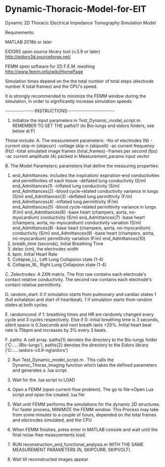 # Dynamic-Thoracic-Model-for-EIT

Dynamic 2D Thoracic Electrical Impedance Tomography Simulation Model


Requirements:

MATLAB 2018b or later

EIDORS open source library tool (v.3.9 or later)  http://eidors3d.sourceforge.net/

FEMM open software for 2D F.E.M. meshing  http://www.femm.info/wiki/HomePage


Simulation times depend on the the total number of total steps (electrode number X total frames) and the CPU's speed. 

It is strongly recommended to minimize the FEMM window during the simulation, in order to significantly increase simulation speeds. 


---------------INSTRUCTIONS------------------------

1) Initialize the input parameters in Test_Dynamic_model_script.m  REMEMBER TO SET THE paths!!! (to Bio-lungs and eidors folders, see below at F)


Those include:
A. The measurement parameters:
	-No of electrodes (N)
	-current skip-m (skipcurr)
	-voltage skip-n (skipvolt)
	-ac current frequency (Hz)
	-total simulated image frames (total_frames)
	-frames per second (fps)
	-ac current amplitude (A)
	packed in Measurement_params input vector

B. The Model Parameters: parameters that define the measuring properties:
1. end_Admittances: includes the inspiration/ expiration-end conductivities and permittivities of each tissue
    -deflated lung conductivity (S/m)  end_Admittances(1)
    -inflated lung conductivity (S/m)  end_Admittances(2)
    -blood cycle-related conductivity variance in lungs (S/m) end_Admittances(3)
    -deflated lung permittivity (F/m)  end_Admittances(4)
    -inflated lung permittivity (F/m)  end_Admittances(5)
    -blood cycle-related permittivity variance in lungs (F/m)  end_Admittances(6)
    -base heart (champers, aorta, no-myocardium) conductivity (S/m) end_Admittances(7)
    -base heart (champers, aorta, no-myocardium) conductivity variation (S/m) end_Admittances(8)
    -base heart (champers, aorta, no-myocardium) conductivity (S/m) end_Admittances(9)
    -base heart (champers, aorta, no-myocardium) permittivity variation (F/m) end_Admittances(10)
2. breath_time (seconds), Initial Breathing Time
3. delec (cm), the electrodes width
4. bpm, Initial Heart Rate
5. Collapse_LL, Left Lung Collapsion state (1-4)
6. Collapse_RL, Right Lung Collapsion state (1-4)

C. Zelectrodes: A 2XN matrix. The first raw contains each electrode's contact relative conductivity. The second raw contains each electrode's contact relative permittivity. 

D. random_start: 0 if simulation starts from pulmonary and cardiac states 1 (full exhalation and start of heartbeat). 1 if simulation starts from random states at both cycles. 

E. randomcond: if 1: breathing times and HR are randomly changed every cycle and 3 cycles respectively. Else if 0: initial breathing time is 3 seconds, 
silent space is 0.3seconds and next breath lasts +20%. Initial heart beat rate is 75bpm and increases by 3% every 3 beats. 

F. paths: A cell array. paths{1} denotes the directory to the Bio-lungs folder ('C:\.....\Bio-lungs\'), paths{2} denotes the directory to the Eidors library ('C:\.....\eidors-v3.9-ng\eidors\')


2) Run Test_Dynamic_model_script.m .  This calls the Dynamic_Thorax_Imaging function which takes the defined parameters and generates a .lua script. 

3) Wait for the .lua script to LOAD

4) Open a FEMM (open current-flow problem). The go to file->Open Lua script and open the created .lua file  

5) Wait until FEMM performs the simulations for the dynamic 2D structures. For faster process, MINIMIZE the FEMM window. 
This Process may take from some minutes to a couple of hours, depended on the total frames and electrodes simulated, and the CPU

6) When FEMM finishes, press enter in MATLAB console and wait until the final noise-free measurements load. 

7) RUN reconstruction_and_functional_analysis.m WITH THE SAME MEASUREMENT PARAMETERS (N, SKIPCURR, SKIPVOLT).

8) Wait till reconstructed images appear
